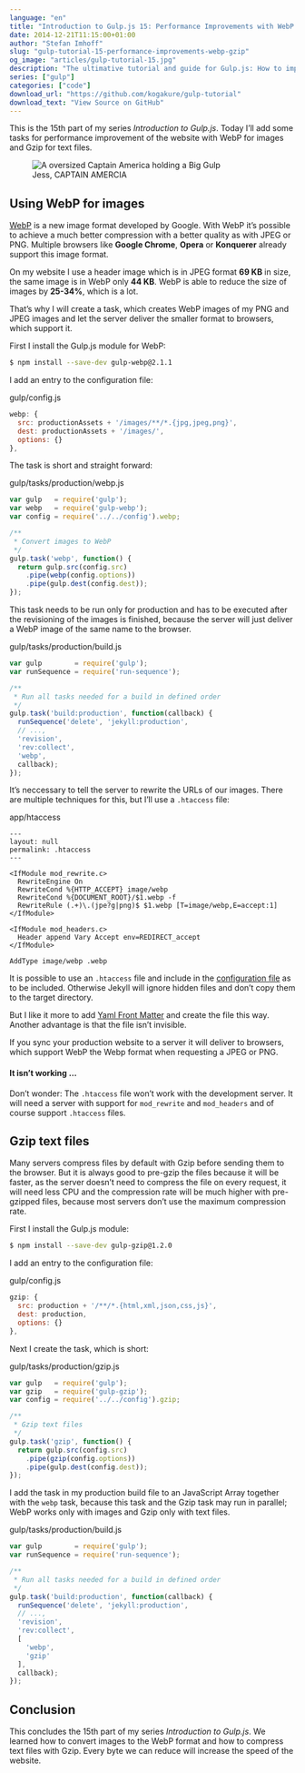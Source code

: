 ```yaml
---
language: "en"
title: "Introduction to Gulp.js 15: Performance Improvements with WebP and Gzip"
date: 2014-12-21T11:15:00+01:00
author: "Stefan Imhoff"
slug: "gulp-tutorial-15-performance-improvements-webp-gzip"
og_image: "articles/gulp-tutorial-15.jpg"
description: "The ultimative tutorial and guide for Gulp.js: How to improve the speed and performance of your website with WebP and Gzip."
series: ["gulp"]
categories: ["code"]
download_url: "https://github.com/kogakure/gulp-tutorial"
download_text: "View Source on GitHub"
---
```


This is the 15th part of my series *Introduction to Gulp.js*. Today I’ll add some tasks for performance improvement of the website with WebP for images and Gzip for text files.

<figure class="image-figure attribution">
  <img src="/assets/images/articles/2014/gulp-tutorial-15-performance-improvements-webp-gzip/gulp-tutorial-15.jpg" alt="A oversized Captain America holding a Big Gulp">
  <figcaption>
    Jess, CAPTAIN AMERCIA
  </figcaption>
</figure>


## Using WebP for images

[WebP](https://developers.google.com/speed/webp/) is a new image format developed by Google. With WebP it’s possible to achieve a much better compression with a better quality as with JPEG or PNG. Multiple browsers like **Google Chrome**, **Opera** or **Konquerer** already support this image format.

On my website I use a header image which is in JPEG format **69 KB** in size, the same image is in WebP only **44 KB**. WebP is able to reduce the size of images by **25-34%**, which is a lot.

That’s why I will create a task, which creates WebP images of my PNG and JPEG images and let the server deliver the smaller format to browsers, which support it.

First I install the Gulp.js module for WebP:

```bash
$ npm install --save-dev gulp-webp@2.1.1
```

I add an entry to the configuration file:

<p class="code-info">gulp/config.js</p>

```javascript
webp: {
  src: productionAssets + '/images/**/*.{jpg,jpeg,png}',
  dest: productionAssets + '/images/',
  options: {}
},
```


The task is short and straight forward:

<p class="code-info">gulp/tasks/production/webp.js</p>

```javascript
var gulp   = require('gulp');
var webp   = require('gulp-webp');
var config = require('../../config').webp;

/**
 * Convert images to WebP
 */
gulp.task('webp', function() {
  return gulp.src(config.src)
    .pipe(webp(config.options))
    .pipe(gulp.dest(config.dest));
});
```


This task needs to be run only for production and has to be executed after the revisioning of the images is finished, because the server will just deliver a WebP image of the same name to the browser.

<p class="code-info">gulp/tasks/production/build.js</p>

```javascript
var gulp        = require('gulp');
var runSequence = require('run-sequence');

/**
 * Run all tasks needed for a build in defined order
 */
gulp.task('build:production', function(callback) {
  runSequence('delete', 'jekyll:production',
  // ...,
  'revision',
  'rev:collect',
  'webp',
  callback);
});
```


It’s neccessary to tell the server to rewrite the URLs of our images. There are multiple techniques for this, but I’ll use a `.htaccess` file:

<p class="code-info">app/htaccess</p>

```apacheconf
---
layout: null
permalink: .htaccess
---

<IfModule mod_rewrite.c>
  RewriteEngine On
  RewriteCond %{HTTP_ACCEPT} image/webp
  RewriteCond %{DOCUMENT_ROOT}/$1.webp -f
  RewriteRule (.+)\.(jpe?g|png)$ $1.webp [T=image/webp,E=accept:1]
</IfModule>

<IfModule mod_headers.c>
  Header append Vary Accept env=REDIRECT_accept
</IfModule>

AddType image/webp .webp
```


It is possible to use an `.htaccess` file and include in the [configuration file](https://jekyllrb.com/docs/configuration/) as to be included. Otherwise Jekyll will ignore hidden files and don’t copy them to the target directory.

But I like it more to add [Yaml Front Matter](https://jekyllrb.com/docs/frontmatter/) and create the file this way. Another advantage is that the file isn’t invisible.

If you sync your production website to a server it will deliver to browsers, which support WebP the Webp format when requesting a JPEG or PNG.

<aside class="aside-hint" role="complementary">
  <h4>It isn’t working …</h4>
  <p>Don’t wonder: The <code>.htaccess</code> file won’t work with the development server. It will need a server with support for <code>mod_rewrite</code> and <code>mod_headers</code> and of course support <code>.htaccess</code> files.</p>
</aside>


## Gzip text files

Many servers compress files by default with Gzip before sending them to the browser. But it is always good to pre-gzip the files because it will be faster, as the server doesn’t need to compress the file on every request, it will need less CPU and the compression rate will be much higher with pre-gzipped files, because most servers don’t use the maximum compression rate.

First I install the Gulp.js module:

```bash
$ npm install --save-dev gulp-gzip@1.2.0
```

I add an entry to the configuration file:

<p class="code-info">gulp/config.js</p>

```javascript
gzip: {
  src: production + '/**/*.{html,xml,json,css,js}',
  dest: production,
  options: {}
},
```


Next I create the task, which is short:

<p class="code-info">gulp/tasks/production/gzip.js</p>

```javascript
var gulp   = require('gulp');
var gzip   = require('gulp-gzip');
var config = require('../../config').gzip;

/**
 * Gzip text files
 */
gulp.task('gzip', function() {
  return gulp.src(config.src)
    .pipe(gzip(config.options))
    .pipe(gulp.dest(config.dest));
});
```


I add the task in my production build file to an JavaScript Array together with the `webp` task, because this task and the Gzip task may run in parallel; WebP works only with images and Gzip only with text files.

<p class="code-info">gulp/tasks/production/build.js</p>

```javascript
var gulp        = require('gulp');
var runSequence = require('run-sequence');

/**
 * Run all tasks needed for a build in defined order
 */
gulp.task('build:production', function(callback) {
  runSequence('delete', 'jekyll:production',
  // ...,
  'revision',
  'rev:collect',
  [
    'webp',
    'gzip'
  ],
  callback);
});
```


## Conclusion

This concludes the 15th part of my series *Introduction to Gulp.js*. We learned how to convert images to the WebP format and how to compress text files with Gzip. Every byte we can reduce will increase the speed of the website.
